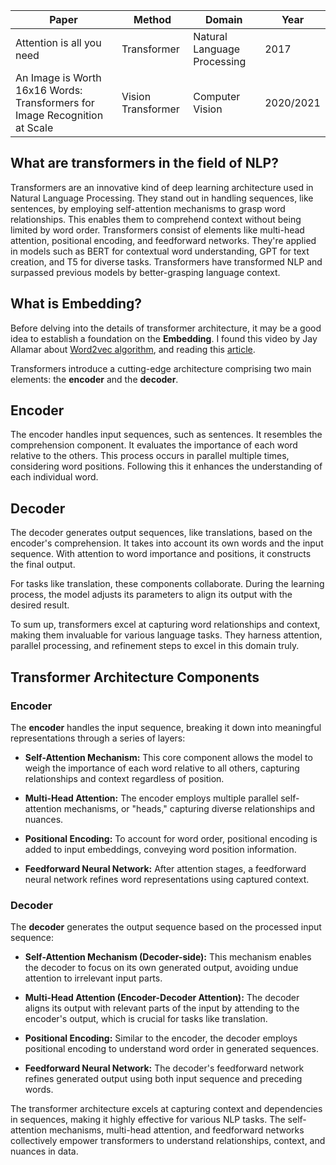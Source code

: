 | Paper                                                     | Method            | Domain                        | Year       |
|-----------------------------------------------------------|-------------------|-------------------------------|------------|
| Attention is all you need                               | Transformer       | Natural Language Processing  | 2017       |
| An Image is Worth 16x16 Words: Transformers for Image Recognition at Scale | Vision Transformer | Computer Vision               | 2020/2021  |


## What are transformers in the field of NLP?

Transformers are an innovative kind of deep learning architecture used in Natural Language Processing. They stand out in handling sequences, like sentences, by employing self-attention mechanisms to grasp word relationships. This enables them to comprehend context without being limited by word order. Transformers consist of elements like multi-head attention, positional encoding, and feedforward networks. They're applied in models such as BERT for contextual word understanding, GPT for text creation, and T5 for diverse tasks. Transformers have transformed NLP and surpassed previous models by better-grasping language context.
## What is Embedding?

Before delving into the details of transformer architecture, it may be a good idea to establish a foundation on the **Embedding**. I found this video by Jay Allamar about [Word2vec algorithm](https://www.youtube.com/watch?v=ISPId9Lhc1g), and reading this [article](https://jalammar.github.io/illustrated-word2vec/).

Transformers introduce a cutting-edge architecture comprising two main elements: the **encoder** and the **decoder**.

## Encoder
The encoder handles input sequences, such as sentences. It resembles the comprehension component. It evaluates the importance of each word relative to the others. This process occurs in parallel multiple times, considering word positions. Following this it enhances the understanding of each individual word.

## Decoder
The decoder generates output sequences, like translations, based on the encoder's comprehension. It takes into account its own words and the input sequence. With attention to word importance and positions, it constructs the final output.

For tasks like translation, these components collaborate. During the learning process, the model adjusts its parameters to align its output with the desired result.

To sum up, transformers excel at capturing word relationships and context, making them invaluable for various language tasks. They harness attention, parallel processing, and refinement steps to excel in this domain truly.

## Transformer Architecture Components

### Encoder

The **encoder** handles the input sequence, breaking it down into meaningful representations through a series of layers:

- **Self-Attention Mechanism:** This core component allows the model to weigh the importance of each word relative to all others, capturing relationships and context regardless of position.

- **Multi-Head Attention:** The encoder employs multiple parallel self-attention mechanisms, or "heads," capturing diverse relationships and nuances.

- **Positional Encoding:** To account for word order, positional encoding is added to input embeddings, conveying word position information.

- **Feedforward Neural Network:** After attention stages, a feedforward neural network refines word representations using captured context.

### Decoder

The **decoder** generates the output sequence based on the processed input sequence:

- **Self-Attention Mechanism (Decoder-side):** This mechanism enables the decoder to focus on its own generated output, avoiding undue attention to irrelevant input parts.

- **Multi-Head Attention (Encoder-Decoder Attention):** The decoder aligns its output with relevant parts of the input by attending to the encoder's output, which is crucial for tasks like translation.

- **Positional Encoding:** Similar to the encoder, the decoder employs positional encoding to understand word order in generated sequences.

- **Feedforward Neural Network:** The decoder's feedforward network refines generated output using both input sequence and preceding words.

The transformer architecture excels at capturing context and dependencies in sequences, making it highly effective for various NLP tasks. The self-attention mechanisms, multi-head attention, and feedforward networks collectively empower transformers to understand relationships, context, and nuances in data.
